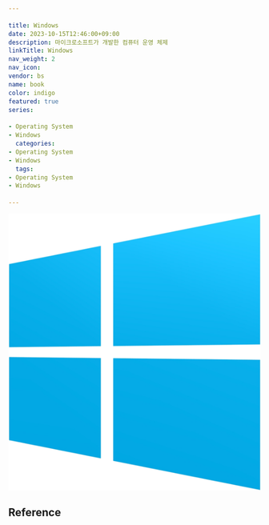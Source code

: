 ```yaml
---

title: Windows
date: 2023-10-15T12:46:00+09:00
description: 마이크로소프트가 개발한 컴퓨터 운영 체제
linkTitle: Windows
nav_weight: 2
nav_icon:
vendor: bs
name: book
color: indigo
featured: true
series:

- Operating System
- Windows
  categories:
- Operating System
- Windows
  tags:
- Operating System
- Windows

---
```


![Windows](windows.png#center)

## Reference
